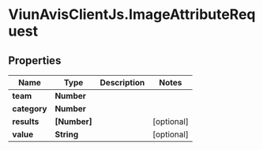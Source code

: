 # ViunAvisClientJs.ImageAttributeRequest

## Properties

| Name         | Type         | Description | Notes      |
| ------------ | ------------ | ----------- | ---------- |
| **team**     | **Number**   |             |
| **category** | **Number**   |             |
| **results**  | **[Number]** |             | [optional] |
| **value**    | **String**   |             | [optional] |
